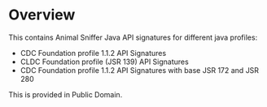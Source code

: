 # Overview

This contains Animal Sniffer Java API signatures for different java profiles:

* CDC Foundation profile 1.1.2 API Signatures
* CLDC Foundation profile (JSR 139) API Signatures
* CDC Foundation profile 1.1.2 API Signatures with base JSR 172 and JSR 280

This is provided in Public Domain.
